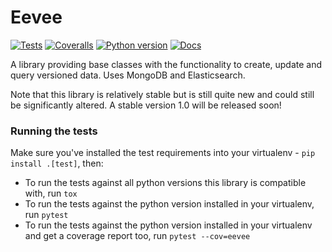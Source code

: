 # Eevee

[![Tests](https://img.shields.io/github/workflow/status/NaturalHistoryMuseum/eevee/Tests?style=flat-square)](https://github.com/NaturalHistoryMuseum/eevee/actions/workflows/main.yml)
[![Coveralls](https://img.shields.io/coveralls/github/NaturalHistoryMuseum/eevee/master?style=flat-square)](https://coveralls.io/github/NaturalHistoryMuseum/eevee)
[![Python version](https://img.shields.io/badge/python-2.7%20%7C%203.7-blue?style=flat-square)](https://www.python.org/downloads)
[![Docs](https://img.shields.io/readthedocs/eevee?style=flat-square)](https://eevee.readthedocs.io)

A library providing base classes with the functionality to create, update and query versioned data. Uses MongoDB and Elasticsearch.

Note that this library is relatively stable but is still quite new and could still be significantly altered.
A stable version 1.0 will be released soon!

### Running the tests

Make sure you've installed the test requirements into your virtualenv - `pip install .[test]`, then:

 - To run the tests against all python versions this library is compatible with, run `tox`
 - To run the tests against the python version installed in your virtualenv, run `pytest`
 - To run the tests against the python version installed in your virtualenv and get a coverage report too, run `pytest --cov=eevee`
